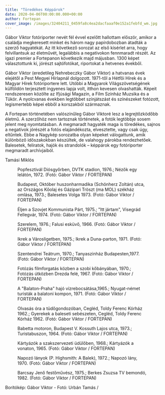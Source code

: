 ```yaml
---
title: "Töredékes Képpárok"
date: 2020-04-06T00:00:00.000+00:00
author: Fortepan
cover_image: /images/32404211_0459fa8c4ea2dacfaaaf0e152a1febfd_wm.jpg
---
```


Gábor Viktor fotóriporter nevét fél évvel ezelőtt hallottam először, amikor a családja megkeresett minket és három nagy papírdobozban átadták a szerző hagyatékát. Az itt következő sorozat az első kísérlet arra, hogy felvillantsuk az életművét, legalábbis a negatívokon fennmaradt részét. Az igazi premier a Fortepanon következik majd májusban. 1300 képet választottunk ki, jórészt sajtófotókat, riportokat a hetvenes évekből.

Gábor Viktor (eredetileg Nehrebeczky Gábor Viktor) a hatvanas évek elejétől a Pest Megyei Hírlapnál dolgozott. 1971-től a Hétfői Hírek és a Magyar Hírek fotóriportere lett. Utóbbi a Magyarok Világszövetségének külföldön terjesztett ingyenes lapja volt, itthon kevesen olvashatták. Képeit rendszeresen közölte az Ifjúsági Magazin, a Film Színház Muzsika és a Tükör. A nyolcvanas években legtöbbet színjátszást és színészeket fotózott, legismertebb képei ebből a korszakból származnak.

A Fortepan történetében valószínűleg Gábor Viktoré lesz a legrejtőzködőbb életmű. A szerzőhöz nem tartoznak történetek, a fotók legtöbbje sosem jelent meg nyomtatásban. A megmaradt hagyaték maga is töredékes, sajnos a negatívok jórészét a fotós elajándékozta, elvesztette, vagy csak úgy, eltűntek. Ebbe a Nagykép sorozatba olyan képeket válogattunk, amik különböző időszakokban készültek, de valahogy párokba rendezhetőek. Balesetek, feliratok, hajók és strandolók – képpárok egy fotóriporter megmaradt archívjaiból.

Tamási Miklós

<figure>
<img src="/images/32370753_4624e14147beb3cd77ae200d79dc9b9c_wm.jpg" alt="" />
<figcaption>Popfesztivál Diósgyőrben, DVTK stadion, 1976.; Nézők egy lelátón, 1972. (Fotó: Gábor Viktor / FORTEPAN)</figcaption>
</figure>

<figure>
<img src="/images/32368087_cafaec6461cc5190bb2a2211fc72a6bd_wm.jpg" alt="" />
<figcaption>Budapest, Október huszonharmadika (Schönherz Zoltán) utca, az Országos Kőolaj és Gázipari Tröszt (ma MOL) székház omlása, 1973.; Balesetes Volga 1973. (Fotó: Gábor Viktor / FORTEPAN)</figcaption>
</figure>

<figure>
<img src="/images/32368083_36d367d39ca94bd37e606cd93084b274_wm.jpg" alt="" />
<figcaption>Éljen a Szovjet Kommunista Párt, 1975.; "Itt jártam", Visegrád Fellegvár, 1974. (Fotó: Gábor Viktor / FORTEPAN)</figcaption>
</figure>

<figure>
<img src="/images/32368045_d22e1cbff3af265e8ce29e061be7573f_wm.jpg" alt="" />
<figcaption>Szerelem, 1976.; Falusi esküvő, 1966. (Fotó: Gábor Viktor / FORTEPAN)</figcaption>
</figure>

<figure>
<img src="/images/32368055_74cb5d6fd2eee17f495afafaee7e6ce0_wm.jpg" alt="" />
<figcaption>Ikrek a Városligetben, 1975.; Ikrek a Duna-parton, 1971. (Fotó: Gábor Viktor / FORTEPAN)</figcaption>
</figure>

<figure>
<img src="/images/32368043_e6cb0cc0f7feffdf0631d820915e234c_wm.jpg" alt="" />
<figcaption>Szentendrei Teátrum, 1970.; Tanyaszinház Budapesten,1977. (Fotó: Gábor Viktor / FORTEPAN)</figcaption>
</figure>

<figure>
<img src="/images/32368085_7e257eaf4e7273a03b14eab68309c452_wm.jpg" alt="" />
<figcaption>Fotózás filmforgatás közben a szobi kőbányában, 1970.; Fotózás útközben Drezda felé, 1967. (Fotó: Gábor Viktor / FORTEPAN)</figcaption>
</figure>

<figure>
<img src="/images/32368057_3b9531f5804e61e131ad418438e85235_wm.jpg" alt="" />
<figcaption>A "Balaton-Praha" hajó vízrebocsátása,1965.; Nyugat-német turisták a balatoni kompon, 1971. (Fotó: Gábor Viktor / FORTEPAN)</figcaption>
</figure>

<figure>
<img src="/images/32368051_5f8c82853e603a26eb3d904ab4c2ec5e_wm.jpg" alt="" />
<figcaption>Olvasás óra a tüdőgondozóban, Cegléd, Toldy Ferenc Kórház 1962.; Gyerekek a baleseti sebészeten, Cegléd, Toldy Ferenc Kórház 1962. (Fotó: Gábor Viktor / FORTEPAN)</figcaption>
</figure>

<figure>
<img src="/images/32370755_4555b3d7194389ee54854dc72053ccae_wm.jpg" alt="" />
<figcaption>Babetta motoron, Budapest V. Kossuth Lajos utca, 1973.; Turistabuszon, 1964. (Fotó: Gábor Viktor / FORTEPAN)</figcaption>
</figure>

<figure>
<img src="/images/32368053_fab0adf2765a4e31281ccf9c714ff8f4_wm.jpg" alt="" />
<figcaption>Kártyázók a szakszervezeti üdülőben, 1968.; Kártyázók a vonaton, 1965. (Fotó: Gábor Viktor / FORTEPAN)</figcaption>
</figure>

<figure>
<img src="/images/32368047_bb1741380ab38aff530212efab2c976b_wm.jpg" alt="" />
<figcaption>Napozó lányok (P. Highsmith: A Balek), 1972.; Napozó lány, 1970. (Fotó: Gábor Viktor / FORTEPAN)</figcaption>
</figure>

<figure>
<img src="/images/32368049_c6f14fdf55b5859409501431a843d98f_wm.jpg" alt="" />
<figcaption>Barcsay Jenő festőművész, 1975.; Berkes Zsuzsa TV bemondó, 1982. (Fotó: Gábor Viktor / FORTEPAN)</figcaption>
</figure>

Borítókép: Gábor Viktor - Fotó: Urbán Tamás /
